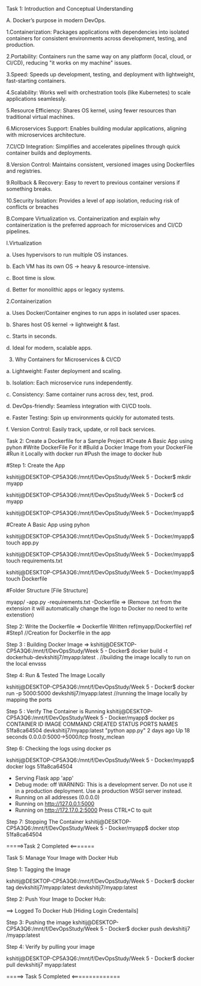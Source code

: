 Task 1: Introduction and Conceptual Understanding

A. Docker’s purpose in modern DevOps.

1.Containerization: Packages applications with dependencies into isolated containers for consistent environments across development, testing, and production.

2.Portability: Containers run the same way on any platform (local, cloud, or CI/CD), reducing "it works on my machine" issues.

3.Speed: Speeds up development, testing, and deployment with lightweight, fast-starting containers.

4.Scalability: Works well with orchestration tools (like Kubernetes) to scale applications seamlessly.

5.Resource Efficiency: Shares OS kernel, using fewer resources than traditional virtual machines.

6.Microservices Support: Enables building modular applications, aligning with microservices architecture.

7.CI/CD Integration: Simplifies and accelerates pipelines through quick container builds and deployments.

8.Version Control: Maintains consistent, versioned images using Dockerfiles and registries.

9.Rollback & Recovery: Easy to revert to previous container versions if something breaks.

10.Security Isolation: Provides a level of app isolation, reducing risk of conflicts or breaches



B.Compare Virtualization vs. Containerization and explain why containerization is the preferred approach for microservices and CI/CD pipelines.

I.Virtualization

a. Uses hypervisors to run multiple OS instances.

b. Each VM has its own OS → heavy & resource-intensive.

c. Boot time is slow.

d. Better for monolithic apps or legacy systems.

2.Containerization

a. Uses Docker/Container engines to run apps in isolated user spaces.

b. Shares host OS kernel → lightweight & fast.

c. Starts in seconds.

d. Ideal for modern, scalable apps.

3. Why Containers for Microservices & CI/CD

a. Lightweight: Faster deployment and scaling.

b. Isolation: Each microservice runs independently.

c. Consistency: Same container runs across dev, test, prod.

d. DevOps-friendly: Seamless integration with CI/CD tools.

e. Faster Testing: Spin up environments quickly for automated tests.

f. Version Control: Easily track, update, or roll back services.

Task 2: Create a Dockerfile for a Sample Project
#Create A Basic App using pyhon
#Write DockerFile For it
#Build a Docker Image from your DockerFile
#Run it Locally with docker run
#Push the image to docker hub

#Step 1: Create the App

kshitij@DESKTOP-CP5A3Q6:/mnt/f/DevOpsStudy/Week 5 - Docker$ mkdir myapp

kshitij@DESKTOP-CP5A3Q6:/mnt/f/DevOpsStudy/Week 5 - Docker$ cd myapp

kshitij@DESKTOP-CP5A3Q6:/mnt/f/DevOpsStudy/Week 5 - Docker/myapp$

#Create A Basic App using pyhon

kshitij@DESKTOP-CP5A3Q6:/mnt/f/DevOpsStudy/Week 5 - Docker/myapp$ touch app.py

kshitij@DESKTOP-CP5A3Q6:/mnt/f/DevOpsStudy/Week 5 - Docker/myapp$ touch requirements.txt

kshitij@DESKTOP-CP5A3Q6:/mnt/f/DevOpsStudy/Week 5 - Docker/myapp$ touch Dockerfile

#Folder Structure [File Structure]

myapp/
-app.py
-requirements.txt
-Dockerfile => (Remove .txt from the extension it will automatically change the logo to Docker no need to write extenstion)

Step 2: Write the Dockerfile 
=> Dockerfile Written ref(myapp/Dockerfile) ref #Step1 //Creation for Dockerfile in the app

Step 3 : Building Docker Image
=> kshitij@DESKTOP-CP5A3Q6:/mnt/f/DevOpsStudy/Week 5 - Docker$ docker build -t dockerhub-devkshitij7/myapp:latest .                       //building the image locally to run on the local envsss

Step 4: Run & Tested The Image Locally

kshitij@DESKTOP-CP5A3Q6:/mnt/f/DevOpsStudy/Week 5 - Docker$ docker run -p 5000:5000 devkshitij7/myapp:latest		//running the Image locally by mapping the ports
	
Step 5 : Verify The Container is Running
kshitij@DESKTOP-CP5A3Q6:/mnt/f/DevOpsStudy/Week 5 - Docker/myapp$ docker ps
CONTAINER ID   IMAGE                      COMMAND           CREATED      STATUS          PORTS                    NAMES
51fa8ca64504   devkshitij7/myapp:latest   "python app.py"   2 days ago   Up 18 seconds   0.0.0.0:5000->5000/tcp   frosty_mclean

Step 6: Checking the logs using docker ps

kshitij@DESKTOP-CP5A3Q6:/mnt/f/DevOpsStudy/Week 5 - Docker/myapp$ docker logs 51fa8ca64504
 * Serving Flask app 'app'
 * Debug mode: off
WARNING: This is a development server. Do not use it in a production deployment. Use a production WSGI server instead.
 * Running on all addresses (0.0.0.0)
 * Running on http://127.0.0.1:5000
 * Running on http://172.17.0.2:5000
Press CTRL+C to quit

Step 7: Stopping The Container
kshitij@DESKTOP-CP5A3Q6:/mnt/f/DevOpsStudy/Week 5 - Docker/myapp$ docker stop 51fa8ca64504


=====>Task 2 Completed <=======

Task 5: Manage Your Image with Docker Hub

Step 1: Tagging the Image

kshitij@DESKTOP-CP5A3Q6:/mnt/f/DevOpsStudy/Week 5 - Docker$ docker tag devkshitij7/myapp:latest devkshitij7/myapp:latest

Step 2: Push Your Image to Docker Hub:

==> Logged To Docker Hub [Hiding Login Credentails]

Step 3: Pushing the image
kshitij@DESKTOP-CP5A3Q6:/mnt/f/DevOpsStudy/Week 5 - Docker$ docker push devkshitij7 /myapp:latest

Step 4: Verify by pulling your image

kshitij@DESKTOP-CP5A3Q6:/mnt/f/DevOpsStudy/Week 5 - Docker$ docker pull devkshitij7 myapp:latest



=====> Task 5 Completed <==============
